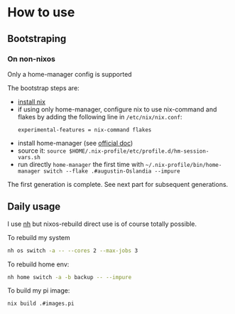 # How to use

## Bootstraping

### On non-nixos

Only a home-manager config is supported

The bootstrap steps are:

- [install nix](https://nixos.org/download/)
- if using only home-manager, configure nix to use nix-command and flakes by adding the following line in `/etc/nix/nix.conf`:
  ```
  experimental-features = nix-command flakes
  ```
- install home-manager (see [official doc](https://nix-community.github.io/home-manager/index.xhtml#ch-installation))
- source it: `source $HOME/.nix-profile/etc/profile.d/hm-session-vars.sh `
- run directly `home-manager` the first time with `~/.nix-profile/bin/home-manager switch --flake .#augustin-Oslandia --impure`

The first generation is complete. See next part for subsequent generations.

## Daily usage

I use [nh](https://github.com/viperML/nh) but nixos-rebuild direct use is of course totally possible.

To rebuild my system

```sh
nh os switch -a -- --cores 2 --max-jobs 3
```

To rebuild home env:

```sh
nh home switch -a -b backup -- --impure
```

To build my pi image:

```sh
nix build .#images.pi 
```
